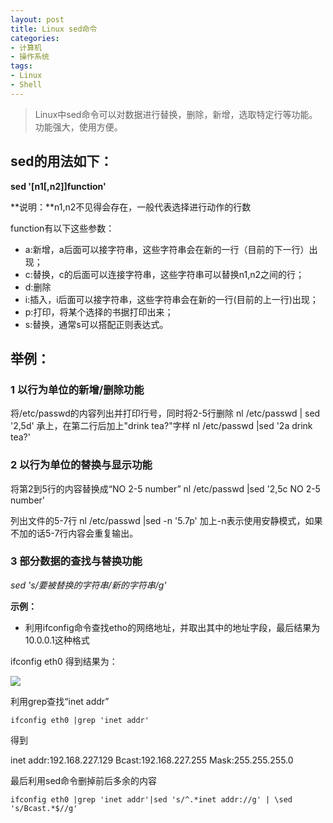 ```yaml
---
layout: post
title: Linux sed命令
categories:
- 计算机
- 操作系统
tags:
- Linux
- Shell
---
```


>Linux中sed命令可以对数据进行替换，删除，新增，选取特定行等功能。功能强大，使用方便。

## sed的用法如下：

**sed '[n1[,n2]]function'**

**说明：**n1,n2不见得会存在，一般代表选择进行动作的行数

function有以下这些参数：

- a:新增，a后面可以接字符串，这些字符串会在新的一行（目前的下一行）出现；
- c:替换，c的后面可以连接字符串，这些字符串可以替换n1,n2之间的行；
- d:删除
- i:插入，i后面可以接字符串，这些字符串会在新的一行(目前的上一行)出现；
- p:打印，将某个选择的书据打印出来；
- s:替换，通常s可以搭配正则表达式。
## 举例：
### 1 以行为单位的新增/删除功能

将/etc/passwd的内容列出并打印行号，同时将2-5行删除
nl /etc/passwd | sed '2,5d'
承上，在第二行后加上"drink tea?"字样
nl /etc/passwd |sed '2a drink tea?'

### 2 以行为单位的替换与显示功能
将第2到5行的内容替换成“NO 2-5 number”
nl /etc/passwd |sed '2,5c NO 2-5 number'

列出文件的5-7行
nl /etc/passwd |sed -n '5.7p'
加上-n表示使用安静模式，如果不加的话5-7行内容会重复输出。

### 3 部分数据的查找与替换功能
*sed 's/要被替换的字符串/新的字符串/g'*

**示例：**

- 利用ifconfig命令查找etho的网络地址，并取出其中的地址字段，最后结果为10.0.0.1这种格式

ifconfig eth0
得到结果为：

![](http://i.imgur.com/i4JNd9A.jpg)

利用grep查找“inet addr”
```
ifconfig eth0 |grep 'inet addr'
```
得到

inet addr:192.168.227.129  Bcast:192.168.227.255 Mask:255.255.255.0

最后利用sed命令删掉前后多余的内容
```
ifconfig eth0 |grep 'inet addr'|sed 's/^.*inet addr://g' | \sed 's/Bcast.*$//g'
```
